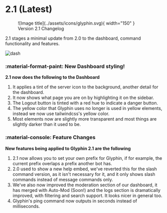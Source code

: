 # 2.1 (Latest)

<figure markdown="span">
  ![Image title](../assets/icons/glyphin.svg){ width="150" }<br>
  Version 2.1 Changelog
</figure>

2.1 stages a minimal update from 2.0 to the dashboard, command functionality and features.

![dash](https://glyphin.hamium.xyz/images/2.1dash.png)

### **:material-format-paint: New Dashboard styling!**  
**2.1 now does the following to the Dashboard**  

1. It applies a tint of the server icon to the background, another detail for the dashboard.  
2. It now shows what page you are on by highlighting it on the sidebar.  
3. The Logout button is tinted with a red hue to indicate a danger button.
4. The yellow color that Glyphin uses no longer is used in yellow elements, instead we now use tailwindcss's yellow color.  
5. Most elements now are slightly more transparent and most things are slightly darker than it used to be.

### **:material-console: Feature Changes**
**New features being applied to Glyphin 2.1 are the following**  

1. 2.1 now allows you to set your own prefix for Glyphin, if for example, the current prefix overlaps a prefix another bot has.  
2. 2.0 used to show a new help embed, we've reverted this for the slash command version, as it isn't necessary for it, and it only shows slash commands instead of message commands only.  
3. We've also now improved the moderation section of our dashboard, it has merged with Auto-Mod (Soon!) and the logs section is dramatically improved, with filtering and search support. It looks nicer in general too.  
4. Glyphin's ping command now outputs in seconds instead of milliseconds.  
